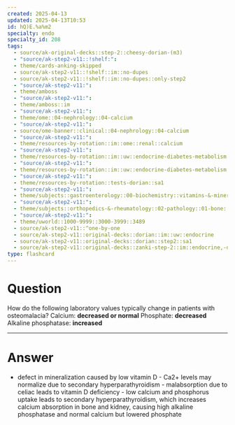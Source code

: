 ```yaml
---
created: 2025-04-13
updated: 2025-04-13T10:53
id: hQ)E.%a%m2
specialty: endo
specialty_id: 208
tags:
  - source/ak-original-decks::step-2::cheesy-dorian-(m3)
  - "source/ak-step2-v11::!shelf:": 
  - theme/cards-anking-skipped
  - source/ak-step2-v11::!shelf::im::no-dupes
  - source/ak-step2-v11::!shelf::im::no-dupes::only-step2
  - "source/ak-step2-v11:": 
  - theme/amboss
  - "source/ak-step2-v11:": 
  - theme/amboss::im
  - "source/ak-step2-v11:": 
  - theme/ome::04-nephrology::04-calcium
  - "source/ak-step2-v11:": 
  - source/ome-banner::clinical::04-nephrology::04-calcium
  - "source/ak-step2-v11:": 
  - theme/resources-by-rotation::im::ome::renal::calcium
  - "source/ak-step2-v11:": 
  - theme/resources-by-rotation::im::uw::endocrine-diabetes-metabolism::endocrine-diabetes-metabolism-dorian
  - "source/ak-step2-v11:": 
  - theme/resources-by-rotation::im::uw::endocrine-diabetes-metabolism::endocrine-diabetes-metabolism-zanki
  - "source/ak-step2-v11:": 
  - theme/resources-by-rotation::tests-dorian::sa1
  - "source/ak-step2-v11:": 
  - theme/subjects::gastroenterology::00-biochemistry::vitamins-&-minerals::vitamin-d
  - "source/ak-step2-v11:": 
  - theme/subjects::orthopedics-&-rheumatology::02-pathology::01-bone::osteomalacia-&-rickets
  - "source/ak-step2-v11:": 
  - theme/uworld::1000-9999::3000-3999::3489
  - source/ak-step2-v11::^one-by-one
  - source/ak-step2-v11::original-decks::dorian::im::uw::endocrine
  - source/ak-step2-v11::original-decks::dorian::step2::sa1
  - source/ak-step2-v11::original-decks::zanki-step-2::im::endocrine,-diabetes,-&-metabolism"
type: flashcard
---
```


# Question
How do the following laboratory values typically change in patients with osteomalacia?    Calcium: **decreased or normal** Phosphate: **decreased** Alkaline phosphatase: **increased**

---

# Answer
- defect in mineralization caused by low vitamin D - Ca2+ levels may normalize due to secondary hyperparathyroidism    - malabsorption due to celiac leads to vitamin D deficiency - low calcium and phosphorus uptake leads to secondary hyperparathyroidism, which increases calcium absorption in bone and kidney, causing high alkaline phosphatase and normal calcium but lowered phosphate
